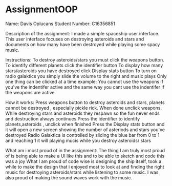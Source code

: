 # AssignmentOOP

Name: Davis Oplucans
Student Number: C16356851

Description of the assignment:
    I made a simple spaceship user interface. This user interface focuses on destroying asteroids and stars and documents on how many have been destroyed while playing some spacy music.
    
Instructions:
  To destroy asteroids/stars you must click the weapons button.
  To identify different planets click the identifier button
  To display how many stars/asteroids you have destroyed click Display stats button
  To turn on radio galaktics you simply slide the volume to the right and music plays
  Only one thing can be clicked at a time
    example:
          You cannot use the weapons if you've the indentifer active and the same way you cant use the indentifer if the weapons are active
          
How it works:
  Press weapons button to destroy asteroids and stars, planets cannot be destroyed , especially pickle rick. When done unclick weapons. While destroying stars and asteroids they respawn so the fun never ends and destruction always continues
  Press the identifier to identify planets,asteroids , unclick when finished
  Press the Display stats button and it will open a new screen showing the number of asteriods and stars you've destroyed
  Radio Galaktica is controlled by sliding the blue bar from 0 to 1 and reaching 1 it will playing mucis while you destroy asteroids/ stars
  
What am i most proud of in the assignment:
  The thing I am truly most proud of is being able to make a UI like this and to be able to sketch and code this was a joy
  What I am proud of code wise is designing the ship itself, took a while to make the design that i enjoyed most to look at and finding the right music for destroying asteroids/stars while listening to some music. I was also proud of making the sound waves work with the music.
  
